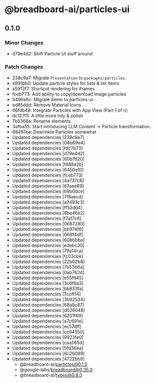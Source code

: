 # @breadboard-ai/particles-ui

## 0.1.0

### Minor Changes

- d79e4d2: Shift Particle UI stuff around

### Patch Changes

- 238c9a7: Migrate `Presentation` to `packages/particles`.
- e891bb0: Update particle styles for lists & list items
- a5913f7: Shortcut rendering for iframes
- fceb773: Add ability to copy/download image particles
- 5496e6c: Migrate demo to particles-ui
- ed85ddd: Remove Material Icons
- 66fdb49: Integrate Particles with App View (Part 1 of n)
- dc127f5: A little more tidy & polish
- 7b5366a: Rename elements
- 3afba55: Start introducing LLM Content -> Particle transformation.
- 88497ee: Dewrinkle Particles somewhat
- Updated dependencies [238c9a7]
- Updated dependencies [04b69e4]
- Updated dependencies [fdc7b73]
- Updated dependencies [d79e4d2]
- Updated dependencies [60b7d20]
- Updated dependencies [f488e2b]
- Updated dependencies [6450a10]
- Updated dependencies [fceb773]
- Updated dependencies [4a737c8]
- Updated dependencies [67aee89]
- Updated dependencies [69b0dce]
- Updated dependencies [7f8aecd]
- Updated dependencies [a2483c3]
- Updated dependencies [ff52dd4]
- Updated dependencies [6be46e2]
- Updated dependencies [f7a17c6]
- Updated dependencies [0687280]
- Updated dependencies [bb974f6]
- Updated dependencies [66814df]
- Updated dependencies [608bbbe]
- Updated dependencies [edebc30]
- Updated dependencies [79a14ca]
- Updated dependencies [fc03cbe]
- Updated dependencies [22b02b8]
- Updated dependencies [7b5366a]
- Updated dependencies [0ab7624]
- Updated dependencies [e55f645]
- Updated dependencies [3c6f6a3]
- Updated dependencies [bb833fa]
- Updated dependencies [7ccff14]
- Updated dependencies [3b92534]
- Updated dependencies [68a9c87]
- Updated dependencies [d026048]
- Updated dependencies [6201f69]
- Updated dependencies [a7c691e]
- Updated dependencies [ec57dff]
- Updated dependencies [cc94550]
- Updated dependencies [9923fe0]
- Updated dependencies [caa565d]
- Updated dependencies [5fd36ea]
- Updated dependencies [8c26089]
- Updated dependencies [4722bb9]
  - @breadboard-ai/particles@0.1.0
  - @google-labs/breadboard@0.35.0
  - @breadboard-ai/types@0.8.0
